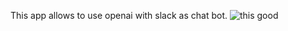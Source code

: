 This app allows to use openai with slack as chat bot.
![this good](https://user-images.githubusercontent.com/121551949/221522241-247af2de-d2c7-44dc-993f-e46fcddf92e6.jpg)
